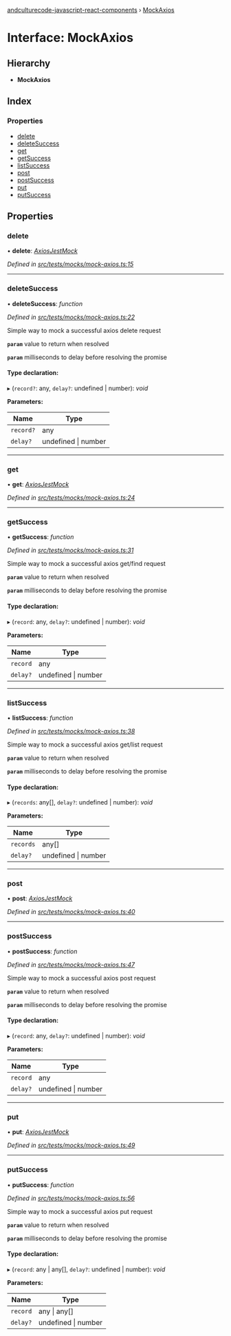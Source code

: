 [andculturecode-javascript-react-components](../README.md) › [MockAxios](mockaxios.md)

# Interface: MockAxios

## Hierarchy

* **MockAxios**

## Index

### Properties

* [delete](mockaxios.md#delete)
* [deleteSuccess](mockaxios.md#deletesuccess)
* [get](mockaxios.md#get)
* [getSuccess](mockaxios.md#getsuccess)
* [listSuccess](mockaxios.md#listsuccess)
* [post](mockaxios.md#post)
* [postSuccess](mockaxios.md#postsuccess)
* [put](mockaxios.md#put)
* [putSuccess](mockaxios.md#putsuccess)

## Properties

###  delete

• **delete**: *[AxiosJestMock](../README.md#axiosjestmock)*

*Defined in [src/tests/mocks/mock-axios.ts:15](https://github.com/AndcultureCode/AndcultureCode.JavaScript.React.Components/blob/3b573d9/src/tests/mocks/mock-axios.ts#L15)*

___

###  deleteSuccess

• **deleteSuccess**: *function*

*Defined in [src/tests/mocks/mock-axios.ts:22](https://github.com/AndcultureCode/AndcultureCode.JavaScript.React.Components/blob/3b573d9/src/tests/mocks/mock-axios.ts#L22)*

Simple way to mock a successful axios delete request

**`param`** value to return when resolved

**`param`** milliseconds to delay before resolving the promise

#### Type declaration:

▸ (`record?`: any, `delay?`: undefined | number): *void*

**Parameters:**

Name | Type |
------ | ------ |
`record?` | any |
`delay?` | undefined &#124; number |

___

###  get

• **get**: *[AxiosJestMock](../README.md#axiosjestmock)*

*Defined in [src/tests/mocks/mock-axios.ts:24](https://github.com/AndcultureCode/AndcultureCode.JavaScript.React.Components/blob/3b573d9/src/tests/mocks/mock-axios.ts#L24)*

___

###  getSuccess

• **getSuccess**: *function*

*Defined in [src/tests/mocks/mock-axios.ts:31](https://github.com/AndcultureCode/AndcultureCode.JavaScript.React.Components/blob/3b573d9/src/tests/mocks/mock-axios.ts#L31)*

Simple way to mock a successful axios get/find request

**`param`** value to return when resolved

**`param`** milliseconds to delay before resolving the promise

#### Type declaration:

▸ (`record`: any, `delay?`: undefined | number): *void*

**Parameters:**

Name | Type |
------ | ------ |
`record` | any |
`delay?` | undefined &#124; number |

___

###  listSuccess

• **listSuccess**: *function*

*Defined in [src/tests/mocks/mock-axios.ts:38](https://github.com/AndcultureCode/AndcultureCode.JavaScript.React.Components/blob/3b573d9/src/tests/mocks/mock-axios.ts#L38)*

Simple way to mock a successful axios get/list request

**`param`** value to return when resolved

**`param`** milliseconds to delay before resolving the promise

#### Type declaration:

▸ (`records`: any[], `delay?`: undefined | number): *void*

**Parameters:**

Name | Type |
------ | ------ |
`records` | any[] |
`delay?` | undefined &#124; number |

___

###  post

• **post**: *[AxiosJestMock](../README.md#axiosjestmock)*

*Defined in [src/tests/mocks/mock-axios.ts:40](https://github.com/AndcultureCode/AndcultureCode.JavaScript.React.Components/blob/3b573d9/src/tests/mocks/mock-axios.ts#L40)*

___

###  postSuccess

• **postSuccess**: *function*

*Defined in [src/tests/mocks/mock-axios.ts:47](https://github.com/AndcultureCode/AndcultureCode.JavaScript.React.Components/blob/3b573d9/src/tests/mocks/mock-axios.ts#L47)*

Simple way to mock a successful axios post request

**`param`** value to return when resolved

**`param`** milliseconds to delay before resolving the promise

#### Type declaration:

▸ (`record`: any, `delay?`: undefined | number): *void*

**Parameters:**

Name | Type |
------ | ------ |
`record` | any |
`delay?` | undefined &#124; number |

___

###  put

• **put**: *[AxiosJestMock](../README.md#axiosjestmock)*

*Defined in [src/tests/mocks/mock-axios.ts:49](https://github.com/AndcultureCode/AndcultureCode.JavaScript.React.Components/blob/3b573d9/src/tests/mocks/mock-axios.ts#L49)*

___

###  putSuccess

• **putSuccess**: *function*

*Defined in [src/tests/mocks/mock-axios.ts:56](https://github.com/AndcultureCode/AndcultureCode.JavaScript.React.Components/blob/3b573d9/src/tests/mocks/mock-axios.ts#L56)*

Simple way to mock a successful axios put request

**`param`** value to return when resolved

**`param`** milliseconds to delay before resolving the promise

#### Type declaration:

▸ (`record`: any | any[], `delay?`: undefined | number): *void*

**Parameters:**

Name | Type |
------ | ------ |
`record` | any &#124; any[] |
`delay?` | undefined &#124; number |
